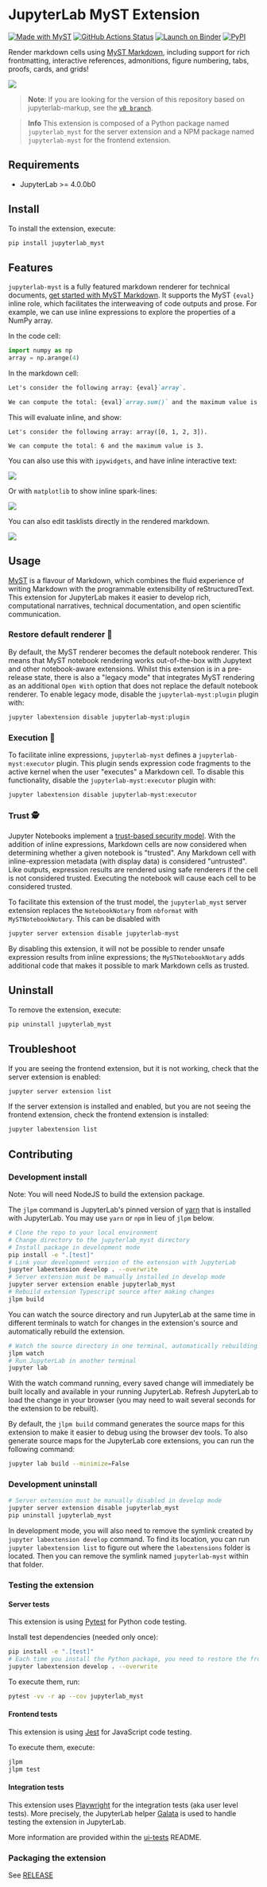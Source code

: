 # JupyterLab MyST Extension

[![Made with MyST][myst-badge]][myst-link]
[![GitHub Actions Status][actions-badge]][actions-link]
[![Launch on Binder][binder-badge]][binder-link]
[![PyPI][pypi-badge]][pypi-link]

Render markdown cells using [MyST Markdown](https://myst-tools.org/), including support for rich frontmatting, interactive references, admonitions, figure numbering, tabs, proofs, cards, and grids!

![](./images/walkthrough.gif)

> **Note**: If you are looking for the version of this repository based on jupyterlab-markup,
> see the [`v0 branch`](https://github.com/executablebooks/jupyterlab-myst/tree/v0).

> **Info**
> This extension is composed of a Python package named `jupyterlab_myst`
for the server extension and a NPM package named `jupyterlab-myst`
for the frontend extension.

## Requirements

- JupyterLab >= 4.0.0b0

## Install

To install the extension, execute:

```bash
pip install jupyterlab_myst
```

## Features

`jupyterlab-myst` is a fully featured markdown renderer for technical documents, [get started with MyST Markdown](https://myst-tools.org/docs/mystjs/quickstart-myst-markdown). It supports the MyST `{eval}` inline role, which facilitates the interweaving of code outputs and prose. For example, we can use inline expressions to explore the properties of a NumPy array.

In the code cell:

```python
import numpy as np
array = np.arange(4)
```

In the markdown cell:

```markdown
Let's consider the following array: {eval}`array`.

We can compute the total: {eval}`array.sum()` and the maximum value is {eval}`array.max()`.
```

This will evaluate inline, and show:

```text
Let's consider the following array: array([0, 1, 2, 3]).

We can compute the total: 6 and the maximum value is 3.
```

You can also use this with `ipywidgets`, and have inline interactive text:

![](./images/cookies.gif)

Or with `matplotlib` to show inline spark-lines:

![](./images/stock-price.gif)

You can also edit tasklists directly in the rendered markdown.

![](./images/tasklists-in-jupyterlab.gif)

## Usage

[MyST][myst-quickstart] is a flavour of Markdown, which combines the fluid experience of writing Markdown with the programmable extensibility of reStructuredText. This extension for JupyterLab makes it easier to develop rich, computational narratives, technical documentation, and open scientific communication.

### Restore default renderer :notebook:

By default, the MyST renderer becomes the default notebook renderer. This means that MyST notebook rendering works out-of-the-box with Jupytext and other notebook-aware extensions. Whilst this extension is in a pre-release state, there is also a "legacy mode" that integrates MyST rendering as an additional `Open With` option that does not replace the default notebook renderer. To enable legacy mode, disable the `jupyterlab-myst:plugin` plugin with:

```bash
jupyter labextension disable jupyterlab-myst:plugin
```

### Execution :rocket:

To facilitate inline expressions, `jupyterlab-myst` defines a `jupyterlab-myst:executor` plugin. This plugin sends expression code fragments to the active kernel when the user "executes" a Markdown cell. To disable this functionality, disable the `jupyterlab-myst:executor` plugin with:

```bash
jupyter labextension disable jupyterlab-myst:executor
```

### Trust :detective:

Jupyter Notebooks implement a [trust-based security model](https://jupyter-notebook.readthedocs.io/en/stable/security.html). With the addition of inline expressions, Markdown cells are now considered when determining whether a given notebook is "trusted". Any Markdown cell with inline-expression metadata (with display data) is considered "untrusted". Like outputs, expression results are rendered using safe renderers if the cell is not considered trusted.
Executing the notebook will cause each cell to be considered trusted.

To facilitate this extension of the trust model, the `jupyterlab_myst` server extension replaces the `NotebookNotary` from `nbformat` with `MySTNotebookNotary`. This can be disabled with

```bash
jupyter server extension disable jupyterlab-myst
```

By disabling this extension, it will not be possible to render unsafe expression results from inline expressions; the `MySTNotebookNotary` adds additional code that makes it possible to mark Markdown cells as trusted.

## Uninstall

To remove the extension, execute:

```bash
pip uninstall jupyterlab_myst
```

## Troubleshoot

If you are seeing the frontend extension, but it is not working, check
that the server extension is enabled:

```bash
jupyter server extension list
```

If the server extension is installed and enabled, but you are not seeing
the frontend extension, check the frontend extension is installed:

```bash
jupyter labextension list
```

## Contributing

### Development install

Note: You will need NodeJS to build the extension package.

The `jlpm` command is JupyterLab's pinned version of
[yarn](https://yarnpkg.com/) that is installed with JupyterLab. You may use
`yarn` or `npm` in lieu of `jlpm` below.

```bash
# Clone the repo to your local environment
# Change directory to the jupyterlab_myst directory
# Install package in development mode
pip install -e ".[test]"
# Link your development version of the extension with JupyterLab
jupyter labextension develop . --overwrite
# Server extension must be manually installed in develop mode
jupyter server extension enable jupyterlab_myst
# Rebuild extension Typescript source after making changes
jlpm build
```

You can watch the source directory and run JupyterLab at the same time in different terminals to watch for changes in the extension's source and automatically rebuild the extension.

```bash
# Watch the source directory in one terminal, automatically rebuilding when needed
jlpm watch
# Run JupyterLab in another terminal
jupyter lab
```

With the watch command running, every saved change will immediately be built locally and available in your running JupyterLab. Refresh JupyterLab to load the change in your browser (you may need to wait several seconds for the extension to be rebuilt).

By default, the `jlpm build` command generates the source maps for this extension to make it easier to debug using the browser dev tools. To also generate source maps for the JupyterLab core extensions, you can run the following command:

```bash
jupyter lab build --minimize=False
```

### Development uninstall

```bash
# Server extension must be manually disabled in develop mode
jupyter server extension disable jupyterlab_myst
pip uninstall jupyterlab_myst
```

In development mode, you will also need to remove the symlink created by `jupyter labextension develop`
command. To find its location, you can run `jupyter labextension list` to figure out where the `labextensions`
folder is located. Then you can remove the symlink named `jupyterlab-myst` within that folder.

### Testing the extension

#### Server tests

This extension is using [Pytest](https://docs.pytest.org/) for Python code testing.

Install test dependencies (needed only once):

```sh
pip install -e ".[test]"
# Each time you install the Python package, you need to restore the front-end extension link
jupyter labextension develop . --overwrite
```

To execute them, run:

```sh
pytest -vv -r ap --cov jupyterlab_myst
```

#### Frontend tests

This extension is using [Jest](https://jestjs.io/) for JavaScript code testing.

To execute them, execute:

```sh
jlpm
jlpm test
```

#### Integration tests

This extension uses [Playwright](https://playwright.dev/docs/intro/) for the integration tests (aka user level tests).
More precisely, the JupyterLab helper [Galata](https://github.com/jupyterlab/jupyterlab/tree/master/galata) is used to handle testing the extension in JupyterLab.

More information are provided within the [ui-tests](./ui-tests/README.md) README.

### Packaging the extension

See [RELEASE](RELEASE.md)

[myst-badge]: https://img.shields.io/badge/made%20with-myst-orange
[myst-link]: https://myst-tools.org
[myst-quickstart]: https://myst-tools.org/docs/mystjs/quickstart-myst-markdown
[actions-badge]: https://github.com/executablebooks/jupyterlab-myst/workflows/Build/badge.svg
[actions-link]: https://github.com/executablebooks/jupyterlab-myst/actions/workflows/build.yml
[binder-badge]: https://mybinder.org/badge_logo.svg
[binder-link]: https://mybinder.org/v2/gh/executablebooks/jupyterlab-myst/main?urlpath=lab
[pypi-badge]: https://img.shields.io/pypi/v/jupyterlab-myst.svg
[pypi-link]: https://pypi.org/project/jupyterlab-myst
